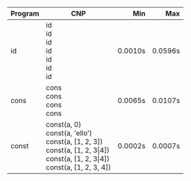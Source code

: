 Program | CNP | Min | Max
--- | --- | ---: | ---:
id | id<br/>id<br/>id<br/>id<br/>id<br/>id<br/>id | 0.0010s | 0.0596s
cons | cons<br/>cons<br/>cons<br/>cons | 0.0065s | 0.0107s
const | const(a, 0)<br/>const(a, 'ello')<br/>const(a, [1, 2, 3])<br/>const(a, [1, 2, 3\|4])<br/>const(a, [1, 2, 3\|4])<br/>const(a, [1, 2, 3, 4]) | 0.0002s | 0.0007s
